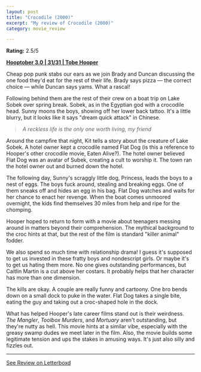 ```yaml
---
layout: post
title: "Crocodile (2000)"
excerpt: "My review of Crocodile (2000)"
category: movie_review

---
```


**Rating:** 2.5/5

<b><a href="https://boxd.it/pRNoI/detail" rel="nofollow">Hooptober 3.0 | 31/31 | Tobe Hooper</a></b>

Cheap pop punk stabs our ears as we join Brady and Duncan discussing the one food they'd eat for the rest of their life. Brady says pizza — the correct choice — while Duncan says yams. What a rascal!

Following behind them are the rest of their crew on a boat trip on Lake Sobek over spring break. Sobek, as in the Egyptian god with a crocodile head. Sunny moons the boys, showing off her lower back tattoo. It's a little blurry, but it looks like it says "dream quick attack" in Chinese.

<blockquote><i> A reckless life is the only one worth living, my friend</i></blockquote>Around the campfire that night, Kit tells a story about the creature of Lake Sobek. A hotel owner kept a crocodile named Flat Dog (is this a reference to Hooper's other crocodile movie, Eaten Alive?). The hotel owner believed Flat Dog was an avatar of Subek, creating a cult to worship it. The town ran the hotel owner out and burned down the hotel.

The following day, Sunny's scraggly little dog, Princess, leads the boys to a nest of eggs. The boys fuck around, stealing and breaking eggs. One of them sneaks off and hides an egg in his bag. Flat Dog watches and waits for her chance to enact her revenge. When the boat comes unmoored overnight, the kids find themselves 30 miles from help and ripe for the chomping.

Hooper hoped to return to form with a movie about teenagers messing around in matters beyond their comprehension. The mythical background to the croc hints at that, but the rest of the film is standard "killer animal" fodder.

We also spend so much time with relationship drama! I guess it's supposed to get us invested in these fratty boys and nondescript girls. Or maybe it's to get us hating them more. No one gives outstanding performances, but Caitlin Martin is a cut above her costars. It probably helps that her character has more than one dimension.

The kills are okay. A couple are really funny and cartoony. One bro bends down on a small dock to puke in the water. Flat Dog takes a single bite, eating the guy and taking out a croc-shaped hole in the dock.

What has helped Hooper's late career films stand out is their weirdness. <i>The Mangler</i>, <i>Toolbox Murders</i>, and <i>Mortuary</i> aren't outstanding, but they're nutty as hell. This movie hints at a similar vibe, especially with the greasy swamp dudes we meet later in the film. Also, the movie builds some legitimate tension and ups the stakes in amusing ways. It's just also silly and fizzles out.

<hr>

[See Review on Letterboxd](https://boxd.it/6MinDV)
